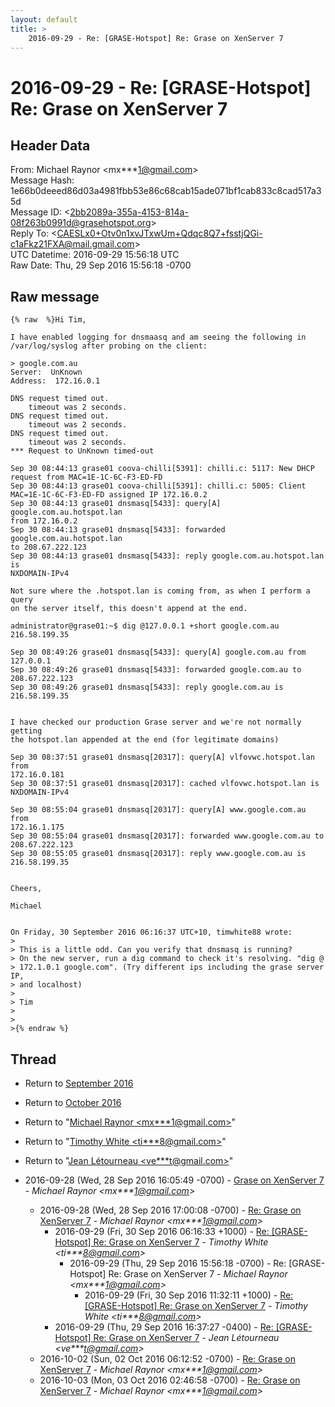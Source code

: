 ```yaml
---
layout: default
title: >
    2016-09-29 - Re: [GRASE-Hotspot] Re: Grase on XenServer 7
---
```


# 2016-09-29 - Re: [GRASE-Hotspot] Re: Grase on XenServer 7

## Header Data

From: Michael Raynor \<mx***1@gmail.com\><br>
Message Hash: 1e66b0deeed86d03a4981fbb53e86c68cab15ade071bf1cab833c8cad517a35d<br>
Message ID: \<2bb2089a-355a-4153-814a-08f263b0991d@grasehotspot.org\><br>
Reply To: \<CAESLx0+Otv0n1xvJTxwUm+Qdqc8Q7+fsstjQGi-c1aFkz21FXA@mail.gmail.com\><br>
UTC Datetime: 2016-09-29 15:56:18 UTC<br>
Raw Date: Thu, 29 Sep 2016 15:56:18 -0700<br>

## Raw message

```
{% raw  %}Hi Tim,

I have enabled logging for dnsmaasq and am seeing the following in 
/var/log/syslog after probing on the client:

> google.com.au
Server:  UnKnown
Address:  172.16.0.1

DNS request timed out.
    timeout was 2 seconds.
DNS request timed out.
    timeout was 2 seconds.
DNS request timed out.
    timeout was 2 seconds.
*** Request to UnKnown timed-out

Sep 30 08:44:13 grase01 coova-chilli[5391]: chilli.c: 5117: New DHCP 
request from MAC=1E-1C-6C-F3-ED-FD
Sep 30 08:44:13 grase01 coova-chilli[5391]: chilli.c: 5005: Client 
MAC=1E-1C-6C-F3-ED-FD assigned IP 172.16.0.2
Sep 30 08:44:13 grase01 dnsmasq[5433]: query[A] google.com.au.hotspot.lan 
from 172.16.0.2
Sep 30 08:44:13 grase01 dnsmasq[5433]: forwarded google.com.au.hotspot.lan 
to 208.67.222.123
Sep 30 08:44:13 grase01 dnsmasq[5433]: reply google.com.au.hotspot.lan is 
NXDOMAIN-IPv4

Not sure where the .hotspot.lan is coming from, as when I perform a query 
on the server itself, this doesn't append at the end.

administrator@grase01:~$ dig @127.0.0.1 +short google.com.au
216.58.199.35

Sep 30 08:49:26 grase01 dnsmasq[5433]: query[A] google.com.au from 127.0.0.1
Sep 30 08:49:26 grase01 dnsmasq[5433]: forwarded google.com.au to 
208.67.222.123
Sep 30 08:49:26 grase01 dnsmasq[5433]: reply google.com.au is 216.58.199.35


I have checked our production Grase server and we're not normally getting 
the hotspot.lan appended at the end (for legitimate domains)

Sep 30 08:37:51 grase01 dnsmasq[20317]: query[A] vlfovwc.hotspot.lan from 
172.16.0.181
Sep 30 08:37:51 grase01 dnsmasq[20317]: cached vlfovwc.hotspot.lan is 
NXDOMAIN-IPv4

Sep 30 08:55:04 grase01 dnsmasq[20317]: query[A] www.google.com.au from 
172.16.1.175
Sep 30 08:55:04 grase01 dnsmasq[20317]: forwarded www.google.com.au to 
208.67.222.123
Sep 30 08:55:05 grase01 dnsmasq[20317]: reply www.google.com.au is 
216.58.199.35


Cheers,

Michael


On Friday, 30 September 2016 06:16:37 UTC+10, timwhite88 wrote:
>
> This is a little odd. Can you verify that dnsmasq is running?
> On the new server, run a dig command to check it's resolving. "dig @
> 172.1.0.1 google.com". (Try different ips including the grase server IP, 
> and localhost)
>
> Tim
>
>
>{% endraw %}
```

## Thread

+ Return to [September 2016](/archive/2016/09)
+ Return to [October 2016](/archive/2016/10)

+ Return to "[Michael Raynor <mx***1<span>@</span>gmail.com>](/authors/mx___1_at_gmail_com)"
+ Return to "[Timothy White <ti***8<span>@</span>gmail.com>](/authors/ti___8_at_gmail_com)"
+ Return to "[Jean Létourneau <ve***t<span>@</span>gmail.com>](/authors/ve___t_at_gmail_com)"

+ 2016-09-28 (Wed, 28 Sep 2016 16:05:49 -0700) - [Grase on XenServer 7](/archive/2016/09/a5c625473bb390bf28bde6b46b06530524d61cb348939f969295fec9ef6fbd4d) - _Michael Raynor \<mx***1@gmail.com\>_
  + 2016-09-28 (Wed, 28 Sep 2016 17:00:08 -0700) - [Re: Grase on XenServer 7](/archive/2016/09/8b1fa22405320de5029b2e6a98f98fa663149a376cf5f9e33d861723cc1b2591) - _Michael Raynor \<mx***1@gmail.com\>_
    + 2016-09-29 (Fri, 30 Sep 2016 06:16:33 +1000) - [Re: [GRASE-Hotspot] Re: Grase on XenServer 7](/archive/2016/09/8086329d995da7162eee27dfeebcbcf4aa20031b419965e5d5cf027e3ea7c886) - _Timothy White \<ti***8@gmail.com\>_
      + 2016-09-29 (Thu, 29 Sep 2016 15:56:18 -0700) - Re: [GRASE-Hotspot] Re: Grase on XenServer 7 - _Michael Raynor \<mx***1@gmail.com\>_
        + 2016-09-29 (Fri, 30 Sep 2016 11:32:11 +1000) - [Re: [GRASE-Hotspot] Re: Grase on XenServer 7](/archive/2016/09/af2403a3c6b020ee1bbde83f7d15f36ddb76a9359672cc64e73ace94fe2fe1d5) - _Timothy White \<ti***8@gmail.com\>_
    + 2016-09-29 (Thu, 29 Sep 2016 16:37:27 -0400) - [Re: [GRASE-Hotspot] Re: Grase on XenServer 7](/archive/2016/09/81cea49a1978f4bb812b8f5a8e37f305acd38139c576d81cb4c5238b7650a56c) - _Jean Létourneau \<ve***t@gmail.com\>_
  + 2016-10-02 (Sun, 02 Oct 2016 06:12:52 -0700) - [Re: Grase on XenServer 7](/archive/2016/10/301de9dd8e7456848fbbf44027a5c089264f76b1b37fa5967401d27d51b9d382) - _Michael Raynor \<mx***1@gmail.com\>_
  + 2016-10-03 (Mon, 03 Oct 2016 02:46:58 -0700) - [Re: Grase on XenServer 7](/archive/2016/10/3181a60c3d3e8185c5b69934984b65e3075ad9d623d40b4cad86a062ef0900d0) - _Michael Raynor \<mx***1@gmail.com\>_


